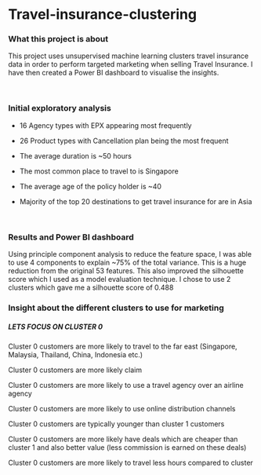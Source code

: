 # Travel-insurance-clustering

### What this project is about
This project uses unsupervised machine learning clusters travel insurance data in order to perform targeted marketing when selling Travel Insurance. I have then created a Power BI dashboard to visualise the insights.


​

### Initial exploratory analysis

 - 16 Agency types with EPX appearing most frequently

 - 26 Product types with Cancellation plan being the most frequent

 - The average duration is ~50 hours

 - The most common place to travel to is Singapore

 - The average age of the policy holder is ~40

 - Majority of the top 20 destinations to get travel insurance for are in Asia

​

### Results and Power BI dashboard 
Using principle component analysis to reduce the feature space, I was able to use 4 components to explain ~75% of the total variance. This is a huge reduction from the original 53 features. This also improved the silhouette score which I used as a model evaluation technique. I chose to use 2 clusters which gave me a silhouette score of 0.488


### Insight about the different clusters to use for marketing  
##### LETS FOCUS ON CLUSTER 0 
Cluster 0 customers are more likely to travel to the far east (Singapore, Malaysia, Thailand, China, Indonesia etc.)

Cluster 0 customers are more likely claim

Cluster 0 customers are more likely to use a travel agency over an airline agency 

Cluster 0 customers are more likely to use online distribution channels 

Cluster 0 customers are typically younger than cluster 1 customers 

Cluster 0 customers are more likely have deals which are cheaper than cluster 1 and also better value (less commission is earned on these deals)

Cluster 0 customers are more likely to travel less hours compared to cluster 
